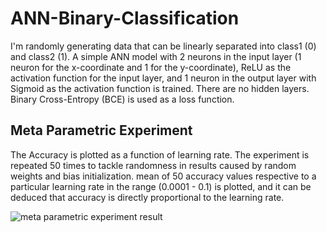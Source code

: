 # ANN-Binary-Classification

I'm randomly generating data that can be linearly separated into class1 (0) and class2 (1). 
 A simple ANN model with 2 neurons in the input layer (1 neuron for the x-coordinate and 1 for the y-coordinate), ReLU as the activation function for the input layer, and 1 neuron in the output layer with Sigmoid as the activation function is trained.
 There are no hidden layers. Binary Cross-Entropy (BCE) is used as a loss function. 

## Meta Parametric Experiment
The Accuracy is plotted as a function of learning rate. The experiment is repeated 50 times to tackle randomness in results caused by random weights and bias initialization. mean of 50 accuracy values respective to a particular learning rate in the range (0.0001 - 0.1) is plotted, and it can be deduced that accuracy is directly proportional to the learning rate.   

![meta parametric experiment result](https://github.com/nishit3/ANN-Binary-Classification/assets/90385616/058ac05c-98e3-43d4-9cf9-856d4941dfae)
